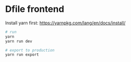 # Dfile frontend

Install yarn first: https://yarnpkg.com/lang/en/docs/install/

```bash
# run
yarn
yarn run dev

# export to production
yarn run export
```
